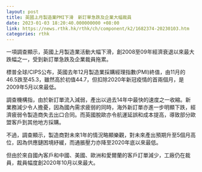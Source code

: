 ```yaml
---
layout: post
title: 英國上月製造業PMI下滑　新訂單急跌及企業大幅裁員
date: 2023-01-03 18:20:40.000000000 +08:00
link: https://news.rthk.hk/rthk/ch/component/k2/1682374-20230103.htm
categories: rthk
---
```


一項調查顯示，英國上月製造業活動大幅下滑，創2008至09年經濟衰退以來最大跌幅之一，受到新訂單急跌及企業裁員拖累。

標普全球/CIPS公布，英國去年12月製造業採購經理指數(PMI)終值，由11月的46.5跌至45.3，雖然高於初值44.7，但扣除2020年新冠疫情的首兩個月，是2009年5月以來最低。

調查機構指，由於新訂單流入減弱，產出以過去14年中最快的速度之一收縮。新業務減少令人擔憂，因為國內需求疲弱的同時，海外新訂單亦進一步明顯下跌，經濟疲弱令製造商失去出口合同。而英國脫歐亦令航運延誤和成本提高，導致部分歐盟客戶到其他地方採購。

不過，調查顯示，製造商對未來1年的情況略顯樂觀，對未來產出預期升至5個月高位，因為供應鏈困境紓緩，而通脹壓力亦降至2020年底以來最低。

但由於來自國內客戶和中國、美國、歐洲和愛爾蘭的客戶訂單減少，工廠仍在裁員，裁員幅度創2020年10月以來最大。
